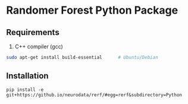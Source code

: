 # Randomer Forest Python Package

## Requirements

1. C++ compiler (gcc)

  ```sh
  sudo apt-get install build-essential      # Ubuntu/Debian
  ```

## Installation

`pip install -e git+https://github.io/neurodata/rerf/#egg=rerf&subdirectory=Python`